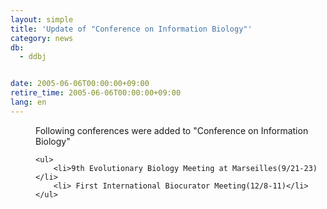 ```yaml
---
layout: simple
title: 'Update of "Conference on Information Biology"'
category: news
db:
  - ddbj


date: 2005-06-06T00:00:00+09:00
retire_time: 2005-06-06T00:00:00+09:00
lang: en
---
```


<dd>Following conferences were added to "Conference on Information Biology"

    <ul>
        <li>9th Evolutionary Biology Meeting at Marseilles(9/21-23)</li>
        <li> First International Biocurator Meeting(12/8-11)</li>
    </ul>
</dd>
